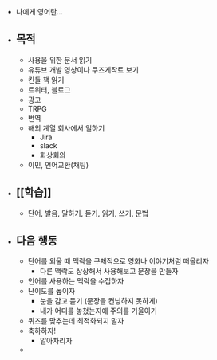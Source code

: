 - 나에게 영어란...
- ## 목적
	- 사용을 위한 문서 읽기
	- 유튜브 개발 영상이나 쿠즈게작트 보기
	- 킨들 책 읽기
	- 트위터, 블로그
	- 광고
	- TRPG
	- 번역
	- 해외 계열 회사에서 일하기
		- Jira
		- slack
		- 화상회의
	- 이민, 언어교환(채팅)
- ## [[학습]]
	- 단어, 발음, 말하기, 듣기, 읽기, 쓰기, 문법
- ## 다음 행동
	- 단어를 외울 때 맥락을 구체적으로 영화나 이야기처럼 떠올리자
		- 다른 맥락도 상상해서 사용해보고 문장을 만들자
	- 언어를 사용하는 맥락을 수집하자
	- 난이도를 높이자
		- 눈을 감고 듣기 (문장을 컨닝하지 못하게)
		- 내가 어디를 놓쳤는지에 주의를 기울이기
	- 퀴즈를 맞추는데 최적화되지 말자
	- 축하하자!
		- 알아차리자
	-